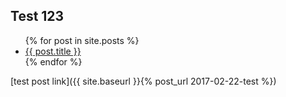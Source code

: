 ## Test 123

<ul>
  {% for post in site.posts %}
    <li>
      <a href="{{ post.url }}">{{ post.title }}</a>
    </li>
  {% endfor %}
</ul>

[test post link]({{ site.baseurl }}{% post_url 2017-02-22-test %})